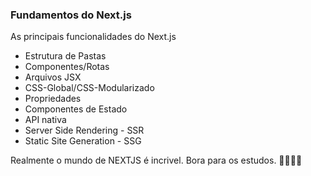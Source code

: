 ### Fundamentos do Next.js

As principais funcionalidades do Next.js
- Estrutura de Pastas
- Componentes/Rotas
- Arquivos JSX
- CSS-Global/CSS-Modularizado
- Propriedades
- Componentes de Estado
- API nativa
- Server Side Rendering - SSR
- Static Site Generation - SSG

Realmente o mundo de NEXTJS é incrivel. Bora para os estudos. 👨🏽‍💻🚀
